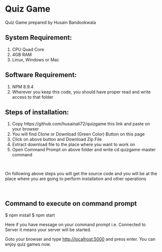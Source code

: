 # Quiz Game
Quiz Game prepared by Husain Bandookwala

<h2>System Requirement:</h2>
<ol>
  <li> CPU Quad Core</li>
  <li> 4GB RAM</li>
  <li> Linux, Windows or Mac</li>
</ol>

<h2>Software Requirement:</h2>
<ol>
  <li> NPM 8.9.4</li>
  <li> Wherever you keep this code, you should have proper read and write access to that folder</li>
</ol>

<h2>Steps of installation: </h2>
<ol>
<li> Copy https://github.com/husainali72/quizgame this link and paste on your browser</li>
<li> You will find Clone or Download (Green Color) Button on this page</li>
<li> Click on above button and Download Zip File</li>
<li> Extract download file to the place where you want to work on</li>
<li> Open Command Prompt on above folder and write cd quizgame-master command</li>
</ol>
<br>
<p>On following above steps you will get the source code and you will be at the place where you are going to perform installation and other operations</p><br>

<h2>Command to execute on command prompt</h2>
 $ npm install
 $ npm start

<br/>
<p>Here if you have message on your command prompt i.e. Connected to Server it means your server will be started.</p>

<p>Goto your browser and type <a href="http://localhost:5000">http://localhost:5000</a> and press enter. You can enjoy quiz games now.</p>
